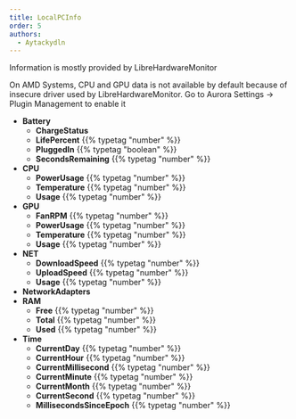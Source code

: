 ```yaml
---
title: LocalPCInfo
order: 5
authors:
  - Aytackydln
---
```


Information is mostly provided by LibreHardwareMonitor

On AMD Systems, CPU and GPU data is not available by default because of insecure driver used by LibreHardwareMonitor.
Go to Aurora Settings -> Plugin Management to enable it
- **Battery** 
  - **ChargeStatus** 
  - **LifePercent** {{% typetag "number" %}}
  - **PluggedIn** {{% typetag "boolean" %}}
  - **SecondsRemaining** {{% typetag "number" %}}
- **CPU** 
  - **PowerUsage** {{% typetag "number" %}}
  - **Temperature** {{% typetag "number" %}}
  - **Usage** {{% typetag "number" %}}
- **GPU** 
  - **FanRPM** {{% typetag "number" %}}
  - **PowerUsage** {{% typetag "number" %}}
  - **Temperature** {{% typetag "number" %}}
  - **Usage** {{% typetag "number" %}}
- **NET** 
  - **DownloadSpeed** {{% typetag "number" %}}
  - **UploadSpeed** {{% typetag "number" %}}
  - **Usage** {{% typetag "number" %}}
- **NetworkAdapters** 
- **RAM** 
  - **Free** {{% typetag "number" %}}
  - **Total** {{% typetag "number" %}}
  - **Used** {{% typetag "number" %}}
- **Time** 
  - **CurrentDay** {{% typetag "number" %}}
  - **CurrentHour** {{% typetag "number" %}}
  - **CurrentMillisecond** {{% typetag "number" %}}
  - **CurrentMinute** {{% typetag "number" %}}
  - **CurrentMonth** {{% typetag "number" %}}
  - **CurrentSecond** {{% typetag "number" %}}
  - **MillisecondsSinceEpoch** {{% typetag "number" %}}
